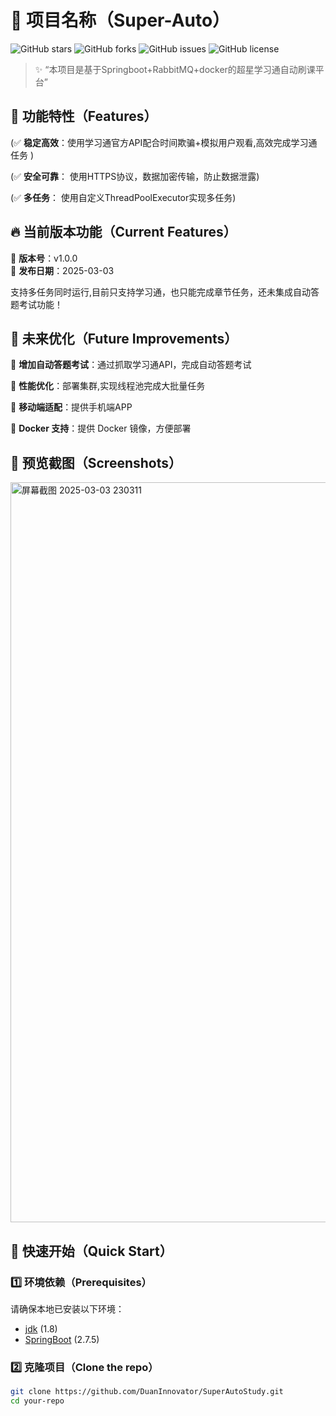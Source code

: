 # 🌟 项目名称（Super-Auto）

![GitHub stars](https://img.shields.io/github/stars/your-repo.svg)
![GitHub forks](https://img.shields.io/github/forks/your-repo.svg)
![GitHub issues](https://img.shields.io/github/issues/your-repo.svg)
![GitHub license](https://img.shields.io/github/license/your-repo.svg)

> ✨ “本项目是基于Springboot+RabbitMQ+docker的超星学习通自动刷课平台”

## 🎯 功能特性（Features）

[//]: # (✅ **现代化 UI**：使用 Vue3 + Element Plus 构建，界面简洁美观  )

[//]: # (✅ **权限管理**：支持基于角色的权限控制  )

[//]: # (✅ **数据可视化**：集成 ECharts，支持多种图表展示  )

[//]: # (✅ **响应式布局**：兼容 PC 和移动端  )

[//]: # (✅ **多语言支持**：支持 i18n 国际化  )

[//]: # (✅ **用户友好**：简洁的代码结构，易于维护)

(✅ **稳定高效**：使用学习通官方API配合时间欺骗+模拟用户观看,高效完成学习通任务 )

(✅ **安全可靠**： 使用HTTPS协议，数据加密传输，防止数据泄露)

(✅ **多任务**：  使用自定义ThreadPoolExecutor实现多任务)


## 🔥 当前版本功能（Current Features）

📌 **版本号**：v1.0.0  
📌 **发布日期**：2025-03-03

支持多任务同时运行,目前只支持学习通，也只能完成章节任务，还未集成自动答题考试功能！

## 📅 未来优化（Future Improvements）

🚀 **增加自动答题考试**：通过抓取学习通API，完成自动答题考试

🚀 **性能优化**：部署集群,实现线程池完成大批量任务

🚀 **移动端适配**：提供手机端APP

🚀 **Docker 支持**：提供 Docker 镜像，方便部署


## 📸 预览截图（Screenshots）



<img width="1184" alt="屏幕截图 2025-03-03 230311" src="https://github.com/user-attachments/assets/34221485-ea40-40d4-9798-5f4da1fe0677" />



## 🚀 快速开始（Quick Start）

### 1️⃣ 环境依赖（Prerequisites）

请确保本地已安装以下环境：

- [jdk](https://nodejs.org/) (1.8)
- [SpringBoot](https://cli.vuejs.org/) (2.7.5)

### 2️⃣ 克隆项目（Clone the repo）

```bash
git clone https://github.com/DuanInnovator/SuperAutoStudy.git
cd your-repo
